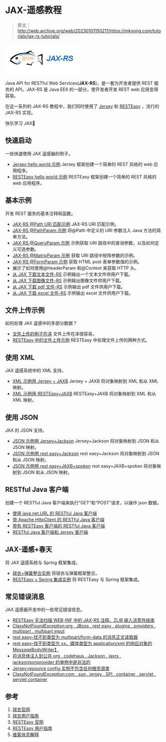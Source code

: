 # JAX-遥感教程

> 原文：<http://web.archive.org/web/20230101150211/https://mkyong.com/tutorials/jax-rs-tutorials/>

![jax-rs tutorials](img/7474c9efd9598e9dd12102e2178c46e1.png "jaxrs-tutorials")

Java API for RESTful Web Services(**JAX-RS**)，是一套为开发者提供 REST 服务的 API。JAX-RS 是 Java EE6 的一部分，使开发者开发 REST web 应用变得容易。

在这一系列的 JAX-RS 教程中，我们同时使用了 [Jersey](http://web.archive.org/web/20220706180444/https://jersey.java.net/) 和 [RESTEasy](http://web.archive.org/web/20220706180444/http://www.jboss.org/resteasy) ，流行的 JAX-RS 实现。

快乐学习 JAX🙂

## 快速启动

一些快速使用 JAX 遥感器的例子。

*   [Jersey hello world 示例](http://web.archive.org/web/20220706180444/http://www.mkyong.com/webservices/jax-rs/jersey-hello-world-example/)
    Jersey 框架创建一个简单的 REST 风格的 web 应用程序。
*   [RESTEasy hello world 示例](http://web.archive.org/web/20220706180444/http://www.mkyong.com/webservices/jax-rs/resteasy-hello-world-example/)
    RESTEasy 框架创建一个简单的 REST 风格的 web 应用程序。

## 基本示例

开发 REST 服务的基本注释和函数。

*   [JAX-RS @Path URI 匹配示例](http://web.archive.org/web/20220706180444/http://www.mkyong.com/webservices/jax-rs/jax-rs-path-uri-matching-example/)
    JAX-RS URI 匹配示例。
*   [JAX-RS @PathParam 示例](http://web.archive.org/web/20220706180444/http://www.mkyong.com/webservices/jax-rs/jax-rs-pathparam-example/)
    将@Path 中定义的 URI 参数注入 Java 方法的简单方法。
*   [JAX-RS @QueryParam 示例](http://web.archive.org/web/20220706180444/http://www.mkyong.com/webservices/jax-rs/jax-rs-queryparam-example/)
    示例获取 URI 路径中的查询参数，以及如何定义可选参数。
*   [JAX-RS @MatrixParam 示例](http://web.archive.org/web/20220706180444/http://www.mkyong.com/webservices/jax-rs/jax-rs-matrixparam-example/)
    获取 URI 路径中矩阵参数的示例。
*   [JAX-RS @FormParam 示例](http://web.archive.org/web/20220706180444/http://www.mkyong.com/webservices/jax-rs/jax-rs-formparam-example/)
    获取 HTML post 表单参数值的示例。
*   展示了如何使用@HeaderParam 和@Context 来获取 HTTP 头。
*   [从 JAX 下载文本文件-RS](http://web.archive.org/web/20220706180444/http://www.mkyong.com/webservices/jax-rs/download-text-file-from-jax-rs/)
    示例输出一个文本文件供用户下载。
*   [从 JAX 下载图像文件-RS](http://web.archive.org/web/20220706180444/http://www.mkyong.com/webservices/jax-rs/download-image-file-from-jax-rs/)
    示例输出图像文件供用户下载。
*   [从 JAX 下载 pdf 文件-RS](http://web.archive.org/web/20220706180444/http://www.mkyong.com/webservices/jax-rs/download-pdf-file-from-jax-rs/)
    示例输出 pdf 文件供用户下载。
*   [从 JAX 下载 excel 文件-RS](http://web.archive.org/web/20220706180444/http://www.mkyong.com/webservices/jax-rs/download-excel-file-from-jax-rs/)
    示例输出 excel 文件供用户下载。

## 文件上传示例

如何处理 JAX 遥感中的多部分数据？

*   [文件上传的例子在泽](http://web.archive.org/web/20220706180444/http://www.mkyong.com/webservices/jax-rs/file-upload-example-in-jersey/)
    文件上传在泽很容易。
*   [RESTEasy 中的文件上传示例](http://web.archive.org/web/20220706180444/http://www.mkyong.com/webservices/jax-rs/file-upload-example-in-resteasy/)
    RESTEasy 中处理文件上传的两种方式。

## 使用 XML

JAX 遥感系统中的 XML 支持。

*   [XML 示例用 Jersey + JAXB](http://web.archive.org/web/20220706180444/http://www.mkyong.com/webservices/jax-rs/download-xml-with-jersey-jaxb/)
    Jersey + JAXB 将对象映射到 XML 和从 XML 映射。
*   [XML 示例用 RESTEasy+JAXB](http://web.archive.org/web/20220706180444/http://www.mkyong.com/webservices/jax-rs/download-xml-file-from-jax-rs-with-jaxb-resteasy/)
    RESTEasy+JAXB 将对象映射到 XML 和从 XML 映射。

## 使用 JSON

JAX 的 JSON 支持。

*   [JSON 示例用 Jersey+Jackson](http://web.archive.org/web/20220706180444/http://www.mkyong.com/webservices/jax-rs/json-example-with-jersey-jackson/)
    Jersey+Jackson 将对象映射到 JSON 和从 JSON 映射。
*   [JSON 示例用 rest easy+Jackson](http://web.archive.org/web/20220706180444/http://www.mkyong.com/webservices/jax-rs/integrate-jackson-with-resteasy/)
    rest easy+Jackson 将对象映射到 JSON 和从 JSON 映射。
*   [JSON 示例用 rest easy+JAXB+spoken](http://web.archive.org/web/20220706180444/http://www.mkyong.com/webservices/jax-rs/download-json-from-jax-rs-with-jaxb-resteasy/)
    rest easy+JAXB+spoken 将对象映射到 JSON 和从 JSON 映射。

## RESTful Java 客户端

创建一个 RESTful Java 客户端来执行“GET”和“POST”请求，以操作 json 数据。

*   [使用 java.net.URL 的 RESTful Java 客户端](http://web.archive.org/web/20220706180444/http://www.mkyong.com/webservices/jax-rs/restfull-java-client-with-java-net-url/)
*   [带 Apache HttpClient 的 RESTful Java 客户端](http://web.archive.org/web/20220706180444/http://www.mkyong.com/webservices/jax-rs/restful-java-client-with-apache-httpclient/)
*   [带有 RESTEasy 客户端的 RESTful Java 客户端](http://web.archive.org/web/20220706180444/http://www.mkyong.com/webservices/jax-rs/restful-java-client-with-resteasy-client-framework/)
*   [RESTful Java 客户端和 Jersey 客户端](http://web.archive.org/web/20220706180444/http://www.mkyong.com/webservices/jax-rs/restful-java-client-with-jersey-client/)

## JAX-遥感+春天

将 JAX 遥感系统与 Spring 框架集成。

*   [球衣+弹簧整合实例](http://web.archive.org/web/20220706180444/http://www.mkyong.com/webservices/jax-rs/jersey-spring-integration-example/)
    将球衣与弹簧框架整合。
*   [RESTEasy + Spring 集成实例](http://web.archive.org/web/20220706180444/http://www.mkyong.com/webservices/jax-rs/resteasy-spring-integration-example/)
    将 RESTEasy 与 Spring 框架集成。

## 常见错误消息

JAX 遥感器开发中的一些常见错误信息。

*   [RESTEasy 无法扫描 WEB-INF 中的 JAX-RS 注释，ZLIB 输入流意外结束](http://web.archive.org/web/20220706180444/http://www.mkyong.com/webservices/jax-rs/resteasy-unable-to-scan-web-inf-for-jax-rs-annotations/)
*   [ClassNotFoundException:org . JBoss . rest easy . plugins . providers . multipart . multipart input](http://web.archive.org/web/20220706180444/http://www.mkyong.com/webservices/jax-rs/classnotfoundexception-org-jboss-resteasy-plugins-providers-multipart-multipartinput/)
*   [rest easy–找不到类型为 multipart/form-data 的消息正文读取器](http://web.archive.org/web/20220706180444/http://www.mkyong.com/webservices/jax-rs/resteasy-could-not-find-message-body-reader-for-type-multipartform-data/)
*   [rest easy–找不到类型为 xx、媒体类型为 application/xml 的响应对象的 MessageBodyWriter】](http://web.archive.org/web/20220706180444/http://www.mkyong.com/webservices/jax-rs/resteasy-could-not-find-messagebodywriter-for-response-object-of-typexx-of-media-type-applicationxml/)
*   [将消息体注入到公共 org . codehaus . Jackson . jaxrs . jacksonjsonprovider 的单例中是非法的](http://web.archive.org/web/20220706180444/http://www.mkyong.com/webservices/jax-rs/illegal-to-inject-a-message-body-into-a-singleton-into-public-org-codehaus-jackson-jaxrs-jacksonjsonprovider/)
*   [Jersey:resource config 实例不包含任何根资源类](http://web.archive.org/web/20220706180444/http://www.mkyong.com/webservices/jax-rs/jersey-the-resourceconfig-instance-does-not-contain-any-root-resource-classes/)
*   [ClassNotFoundException:com . sun . jersey . SPI . container . servlet . servlet container](http://web.archive.org/web/20220706180444/http://www.mkyong.com/webservices/jax-rs/classnotfoundexception-com-sun-jersey-spi-container-servlet-servletcontainer/)

## 参考

1.  [球衣官网](http://web.archive.org/web/20220706180444/https://jersey.java.net/)
2.  [球衣用户指南](http://web.archive.org/web/20220706180444/https://jersey.java.net/nonav/documentation/latest/user-guide.html)
3.  [RESTEasy 官网](http://web.archive.org/web/20220706180444/http://www.jboss.org/resteasy)
4.  [RESTEasy 用户指南](http://web.archive.org/web/20220706180444/http://docs.jboss.org/resteasy/docs/2.2.1.GA/userguide/html/)
5.  [维客休息解释](http://web.archive.org/web/20220706180444/https://en.wikipedia.org/wiki/Java_API_for_RESTful_Web_Services)

<input type="hidden" id="mkyong-current-postId" value="9716">